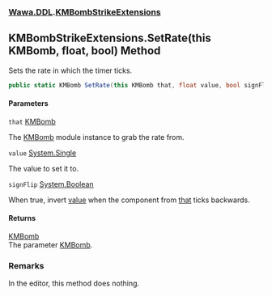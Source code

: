 ### [Wawa.DDL](Wawa.DDL.md 'Wawa.DDL').[KMBombStrikeExtensions](KMBombStrikeExtensions.md 'Wawa.DDL.KMBombStrikeExtensions')

## KMBombStrikeExtensions.SetRate(this KMBomb, float, bool) Method

Sets the rate in which the timer ticks.

```csharp
public static KMBomb SetRate(this KMBomb that, float value, bool signFlip=false);
```
#### Parameters

<a name='Wawa.DDL.KMBombStrikeExtensions.SetRate(thisKMBomb,float,bool).that'></a>

`that` [KMBomb](https://docs.microsoft.com/en-us/dotnet/api/KMBomb 'KMBomb')

The [KMBomb](https://docs.microsoft.com/en-us/dotnet/api/KMBomb 'KMBomb') module instance to grab the rate from.

<a name='Wawa.DDL.KMBombStrikeExtensions.SetRate(thisKMBomb,float,bool).value'></a>

`value` [System.Single](https://docs.microsoft.com/en-us/dotnet/api/System.Single 'System.Single')

The value to set it to.

<a name='Wawa.DDL.KMBombStrikeExtensions.SetRate(thisKMBomb,float,bool).signFlip'></a>

`signFlip` [System.Boolean](https://docs.microsoft.com/en-us/dotnet/api/System.Boolean 'System.Boolean')

When true, invert [value](KMBombStrikeExtensions.SetRate(KMBomb,float,bool).md#Wawa.DDL.KMBombStrikeExtensions.SetRate(thisKMBomb,float,bool).value 'Wawa.DDL.KMBombStrikeExtensions.SetRate(this KMBomb, float, bool).value') when the component from [that](KMBombStrikeExtensions.SetRate(KMBomb,float,bool).md#Wawa.DDL.KMBombStrikeExtensions.SetRate(thisKMBomb,float,bool).that 'Wawa.DDL.KMBombStrikeExtensions.SetRate(this KMBomb, float, bool).that') ticks backwards.

#### Returns
[KMBomb](https://docs.microsoft.com/en-us/dotnet/api/KMBomb 'KMBomb')  
The parameter [KMBomb](https://docs.microsoft.com/en-us/dotnet/api/KMBomb 'KMBomb').

### Remarks
  
In the editor, this method does nothing.